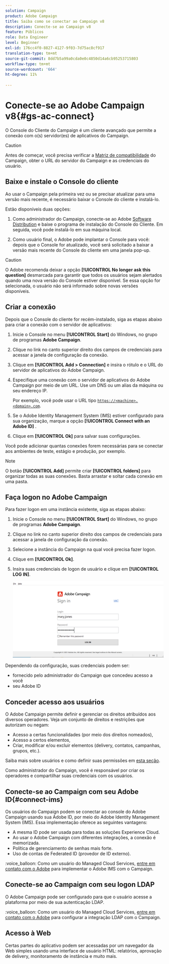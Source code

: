 ```yaml
---
solution: Campaign
product: Adobe Campaign
title: Saiba como se conectar ao Campaign v8
description: Conecte-se ao Campaign v8
feature: Públicos
role: Data Engineer
level: Beginner
exl-id: 176cc4f0-8827-4127-9f03-7d75ac8cf917
translation-type: tm+mt
source-git-commit: 8dd7b5a99a0cda0e0c4850d14a6cb95253715803
workflow-type: tm+mt
source-wordcount: '664'
ht-degree: 11%

---
```


# Conecte-se ao Adobe Campaign v8{#gs-ac-connect}

O Console do Cliente do Campaign é um cliente avançado que permite a conexão com o(s) servidor(es) de aplicativos do Campaign.

>[!CAUTION]
>
>Antes de começar, você precisa verificar a [Matriz de compatibilidade](compatibility-matrix.md) do Campaign, obter o URL do servidor do Campaign e as credenciais do usuário.

## Baixe e instale o Console do cliente

Ao usar o Campaign pela primeira vez ou se precisar atualizar para uma versão mais recente, é necessário baixar o Console do cliente e instalá-lo.

Estão disponíveis duas opções:

1. Como administrador do Campaign, conecte-se ao Adobe [Software Distribution](https://experience.adobe.com/#/downloads/content/software-distribution/encampaign.html) e baixe o programa de instalação do Console do Cliente. Em seguida, você pode instalá-lo em sua máquina local.

1. Como usuário final, o Adobe pode implantar o Console para você: depois que o Console for atualizado, você será solicitado a baixar a versão mais recente do Console do cliente em uma janela pop-up.

>[!CAUTION]
>
>O Adobe recomenda deixar a opção **[!UICONTROL No longer ask this question]** desmarcada para garantir que todos os usuários sejam alertados quando uma nova versão do Console estiver disponível.  Se essa opção for selecionada, o usuário não será informado sobre novas versões disponíveis.

## Criar a conexão

Depois que o Console do cliente for recém-instalado, siga as etapas abaixo para criar a conexão com o servidor de aplicativos:

1. Inicie o Console no menu **[!UICONTROL Start]** do Windows, no grupo de programas **Adobe Campaign**.

1. Clique no link no canto superior direito dos campos de credenciais para acessar a janela de configuração da conexão.

1. Clique em **[!UICONTROL Add > Connection]** e insira o rótulo e o URL do servidor de aplicativos do Adobe Campaign.

1. Especifique uma conexão com o servidor de aplicativos do Adobe Campaign por meio de um URL. Use um DNS ou um alias da máquina ou seu endereço IP.

   Por exemplo, você pode usar o URL tipo [`https://<machine>.<domain>.com`](https://myserver.adobe.com).

1. Se o Adobe Identity Management System (IMS) estiver configurado para sua organização, marque a opção **[!UICONTROL Connect with an Adobe ID]** .

1. Clique em **[!UICONTROL Ok]** para salvar suas configurações.

Você pode adicionar quantas conexões forem necessárias para se conectar aos ambientes de teste, estágio e produção, por exemplo.

>[!NOTE]
>
>O botão **[!UICONTROL Add]** permite criar **[!UICONTROL folders]** para organizar todas as suas conexões. Basta arrastar e soltar cada conexão em uma pasta.

## Faça logon no Adobe Campaign

Para fazer logon em uma instância existente, siga as etapas abaixo:

1. Inicie o Console no menu **[!UICONTROL Start]** do Windows, no grupo de programas **Adobe Campaign**.

1. Clique no link no canto superior direito dos campos de credenciais para acessar a janela de configuração da conexão.

1. Selecione a instância do Campaign na qual você precisa fazer logon.

1. Clique em **[!UICONTROL Ok]**.

1. Insira suas credenciais de logon de usuário e clique em **[!UICONTROL LOG IN]**.

   ![](assets/sign-in-v8.png)

Dependendo da configuração, suas credenciais podem ser:

* fornecido pelo administrador do Campaign que concedeu acesso a você
* seu Adobe ID

## Conceder acesso aos usuários

O Adobe Campaign permite definir e gerenciar os direitos atribuídos aos diversos operadores. Veja um conjunto de direitos e restrições que autorizam ou negam:

* Acesso a certas funcionalidades (por meio dos direitos nomeados),
* Acesso a certos elementos,
* Criar, modificar e/ou excluir elementos (delivery, contatos, campanhas, grupos, etc.).

Saiba mais sobre usuários e como definir suas permissões em [esta seção](permissions.md).

Como administrador do Campaign, você é responsável por criar os operadores e compartilhar suas credenciais com os usuários.


## Conecte-se ao Campaign com seu Adobe ID{#connect-ims}

Os usuários do Campaign podem se conectar ao console do Adobe Campaign usando sua Adobe ID, por meio do Adobe Identity Management System (IMS). Essa implementação oferece as seguintes vantagens:

* A mesma ID pode ser usada para todas as soluções Experience Cloud.
* Ao usar o Adobe Campaign com diferentes integrações, a conexão é memorizada.
* Política de gerenciamento de senhas mais forte.
* Uso de contas de Federated ID (provedor de ID externo).

:voice_balloon: Como um usuário do Managed Cloud Services, [entre em contato com o Adobe](support.md#support) para implementar o Adobe IMS com o Campaign.

## Conecte-se ao Campaign com seu logon LDAP

O Adobe Campaign pode ser configurado para que o usuário acesse a plataforma por meio de sua autenticação LDAP.

:voice_balloon: Como um usuário do Managed Cloud Services, [entre em contato com o Adobe](support.md#support) para configurar a integração LDAP com o Campaign.


## Acesso à Web

Certas partes do aplicativo podem ser acessadas por um navegador da Web simples usando uma interface de usuário HTML: relatórios, aprovação de delivery, monitoramento de instância e muito mais.
